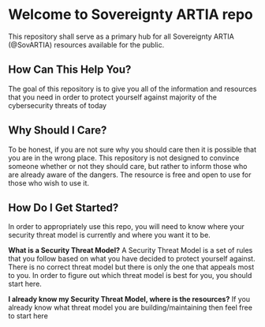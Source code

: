 # Welcome to Sovereignty ARTIA repo
This repository shall serve as a primary hub for all Sovereignty ARTIA (@SovARTIA) resources available for the public.

## How Can This Help You?
The goal of this repository is to give you all of the information and resources that you need in order to protect yourself against majority of the cybersecurity threats of today

## Why Should I Care?
To be honest, if you are not sure why you should care then it is possible that you are in the wrong place. This repository is not designed to convince someone whether or not they should care, but rather to inform those who are already aware of the dangers. The resource is free and open to use for those who wish to use it.

## How Do I Get Started?
In order to appropriately use this repo, you will need to know where your security threat model is currently and where you want it to be.

**What is a Security Threat Model?**
A Security Threat Model is a set of rules that you follow based on what you have decided to protect yourself against. There is no correct threat model but there is only the one that appeals most to you.
In order to figure out which threat model is best for you, you should start here.

**I already know my Security Threat Model, where is the resources?**
If you already know what threat model you are building/maintaining then feel free to start here
